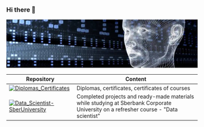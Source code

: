 ### Hi there 👋

<!--
**AlexeyProsekov/AlexeyProsekov** is a ✨ _special_ ✨ repository because its `README.md` (this file) appears on your GitHub profile.

Here are some ideas to get you started:

- 🔭 I’m currently working on ...
- 🌱 I’m currently learning ...
- 👯 I’m looking to collaborate on ...
- 🤔 I’m looking for help with ...
- 💬 Ask me about ...
- 📫 How to reach me: ...
- 😄 Pronouns: ...
- ⚡ Fun fact: ...
-->
![Image](intellect.jpeg)

|Repository | Content |
|---|---|
| <a href="https://github.com/AlexeyProsekov/Diplomas_Certificates/blob/main/README.md"><img src="sert_1.png" alt="Diplomas_Certificates"></a> | Diplomas, certificates, certificates of courses|
| <a href="https://github.com/AlexeyProsekov/Data_Scientist-SberUniversity/blob/main/README.md"><img src="sberfon_1.png" alt="Data_Scientist-SberUniversity"></a> | Completed projects and ready-made materials while studying at Sberbank Corporate University on a refresher course - "Data scientist" |
